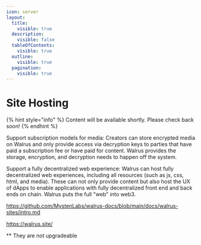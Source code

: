 ```yaml
---
icon: server
layout:
  title:
    visible: true
  description:
    visible: false
  tableOfContents:
    visible: true
  outline:
    visible: true
  pagination:
    visible: true
---
```


# Site Hosting

{% hint style="info" %}
Content will be available shortly. Please check back soon!
{% endhint %}

Support subscription models for media: Creators can store encrypted media on Walrus and only provide access via decryption keys to parties that have paid a subscription fee or have paid for content. Walrus provides the storage, encryption, and decryption needs to happen off the system.

Support a fully decentralized web experience: Walrus can host fully decentralized web experiences, including all resources (such as js, css, html, and media). These can not only provide content but also host the UX of dApps to enable applications with fully decentralized front end and back ends on chain. Walrus puts the full "web" into web3.

https://github.com/MystenLabs/walrus-docs/blob/main/docs/walrus-sites/intro.md

https://walrus.site/

\*\* They are not upgradeable
